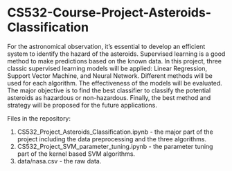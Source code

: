 # CS532-Course-Project-Asteroids-Classification
For the astronomical observation, it’s essential to develop an
efficient system to identify the hazard of the asteroids. Supervised learning is a good method to make
predictions based on the known data. In this project, three classic supervised learning models will be
applied: Linear Regression, Support Vector Machine, and Neural Network. Different methods will be
used for each algorithm. The effectiveness of the models will be evaluated. The major objective is to
find the best classifier to classify the potential asteroids as hazardous or non-hazardous. Finally, the
best method and strategy will be proposed for the future applications.


Files in the repository:
1. CS532_Project_Asteroids_Classification.ipynb - the major part of the project including the data preprocessing and the three algorithms.
2. CS532_Project_SVM_parameter_tuning.ipynb - the parameter tuning part of the kernel based SVM algorithms.
3. data/nasa.csv - the raw data.
